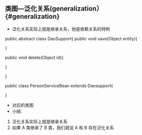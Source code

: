 ## 类图—泛化关系(generalization） {#generalization}

*   泛化关系实际上就是继承关系，他是依赖关系的特例

public abstract class DaoSupport{ public void save(Object entity){

}

public void delete(Object id){

}

}

public class PersonServiceBean extends Daosupport{

}

*   对应的类图
*   小结:

1.  泛化关系实际上就是继承关系
2.  如果 A 类继承了 B 类，我们就说 A 和 B 存在泛化关系